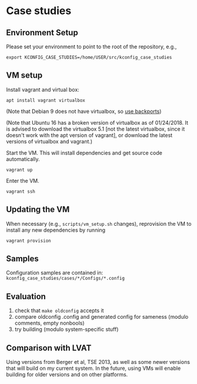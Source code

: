 # Case studies

## Environment Setup

Please set your environment to point to the root of the repository, e.g.,

    export KCONFIG_CASE_STUDIES=/home/USER/src/kconfig_case_studies

## VM setup

Install vagrant and virtual box:

    apt install vagrant virtualbox
    
(Note that Debian 9 does not have virtualbox, so [use backports](https://wiki.debian.org/VirtualBox#Debian_9_.22Stretch.22]))

(Note that Ubuntu 16 has a broken version of virtualbox as of
01/24/2018.  It is advised to download the virtualbox 5.1
[not the latest virtualbox, since it doesn't work with the apt version of vagrant],
or download the latest versions of virtualbox and vagrant.)

Start the VM.  This will install dependencies and get source code
automatically.

    vagrant up
    
Enter the VM.

    vagrant ssh
    
## Updating the VM

When necessary (e.g., `scripts/vm_setup.sh` changes), reprovision the
VM to install any new dependencies by running

    vagrant provision

## Samples

Configuration samples are contained in: `kconfig_case_studies/cases/*/Configs/*.config`

## Evaluation

1. check that `make oldconfig` accepts it
1. compare oldconfig .config and generated config for sameness (modulo comments, empty nonbools)
1. try building (modulo system-specific stuff)

## Comparison with LVAT

Using versions from Berger et al, TSE 2013, as well as some newer
versions that will build on my current system.  In the future, using
VMs will enable building for older versions and on other platforms.
